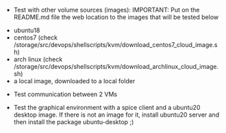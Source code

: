 - Test with other volume sources (images):
IMPORTANT: Put on the README.md file the web location to the images that will be tested below
* ubuntu18
* centos7 (check /storage/src/devops/shellscripts/kvm/download_centos7_cloud_image.sh)
* arch linux (check /storage/src/devops/shellscripts/kvm/download_archlinux_cloud_image.sh)
* a local image, downloaded to a local folder

- Test communication between 2 VMs

- Test the graphical environment with a spice client and a ubuntu20 desktop
  image. If there is not an image for it, install ubuntu20 server and then
install the package ubuntu-desktop ;)


